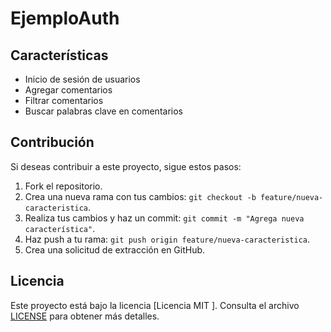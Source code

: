 # EjemploAuth

## Características
- Inicio de sesión de usuarios
- Agregar comentarios
- Filtrar comentarios
- Buscar palabras clave en comentarios

## Contribución

Si deseas contribuir a este proyecto, sigue estos pasos:

1. Fork el repositorio.
2. Crea una nueva rama con tus cambios: `git checkout -b feature/nueva-caracteristica`.
3. Realiza tus cambios y haz un commit: `git commit -m "Agrega nueva característica"`.
4. Haz push a tu rama: `git push origin feature/nueva-caracteristica`.
5. Crea una solicitud de extracción en GitHub.

## Licencia

Este proyecto está bajo la licencia [Licencia MIT ]. Consulta el archivo [LICENSE](LICENSE) para obtener más detalles.


